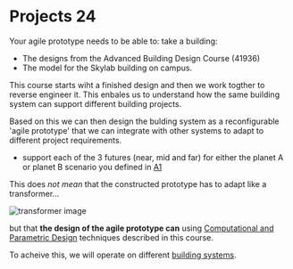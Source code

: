 # Projects 24

Your agile prototype needs to be able to: take a building:

* The designs from the Advanced Building Design Course (41936)
* The model for the Skylab building on campus.

This course starts wiht a finished design and then we work togther to reverse engineer it. This enbales us to understand how the same building system can support different building projects.

Based on this we can then design the bulding system as a reconfigurable 'agile prototype' that we can integrate with other systems to adapt to different project requirements.

* support each of the 3 futures (near, mid and far) for either the planet A or planet B scenario you defined in [A1](/Agile/Assignments/A1)

This does *not mean* that the constructed prototype has to adapt like a transformer...

![transformer image](https://tfwiki.net/mediawiki/images2/thumb/d/dc/OpTransformsSu.jpg/400px-OpTransformsSu.jpg)

but that **the design of the agile prototype can** using [Computational and Parametric Design] techniques described in this course.

To acheive this, we will operate on different [building systems](/Agile/Systems/).


[Computational and Parametric Design]: /Agile/Concepts/ComputationalDesign

<!--

1. [Roskilde]
2. [Space]
3. [Skate]
4. [Skylab]

Finally you must make a [physical prototype]

[physical prototype]: /Agile/Concepts/PhysicalPrototype
[Roskilde]: /Agile/Projects/Roskilde
[Space]: /Agile/Projects/Space
[Skate]: /Agile/Projects/Skate
[Skylab]: /Agile/Projects/Skylab

-->

